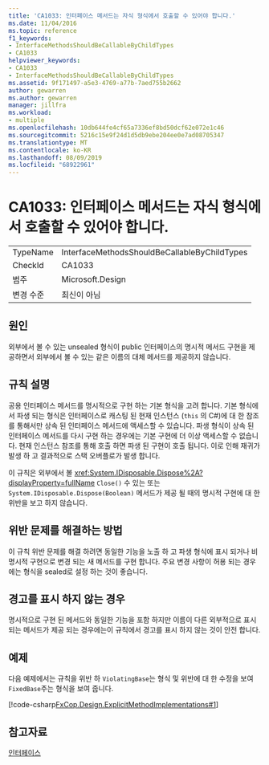 ```yaml
---
title: 'CA1033: 인터페이스 메서드는 자식 형식에서 호출할 수 있어야 합니다.'
ms.date: 11/04/2016
ms.topic: reference
f1_keywords:
- InterfaceMethodsShouldBeCallableByChildTypes
- CA1033
helpviewer_keywords:
- CA1033
- InterfaceMethodsShouldBeCallableByChildTypes
ms.assetid: 9f171497-a5e3-4769-a77b-7aed755b2662
author: gewarren
ms.author: gewarren
manager: jillfra
ms.workload:
- multiple
ms.openlocfilehash: 10db644fe4cf65a7336ef8bd50dcf62e072e1c46
ms.sourcegitcommit: 5216c15e9f24d1d5db9ebe204ee0e7ad08705347
ms.translationtype: MT
ms.contentlocale: ko-KR
ms.lasthandoff: 08/09/2019
ms.locfileid: "68922961"
---
```

# <a name="ca1033-interface-methods-should-be-callable-by-child-types"></a>CA1033: 인터페이스 메서드는 자식 형식에서 호출할 수 있어야 합니다.

|||
|-|-|
|TypeName|InterfaceMethodsShouldBeCallableByChildTypes|
|CheckId|CA1033|
|범주|Microsoft.Design|
|변경 수준|최신이 아님|

## <a name="cause"></a>원인
외부에서 볼 수 있는 unsealed 형식이 public 인터페이스의 명시적 메서드 구현을 제공하면서 외부에서 볼 수 있는 같은 이름의 대체 메서드를 제공하지 않습니다.

## <a name="rule-description"></a>규칙 설명
공용 인터페이스 메서드를 명시적으로 구현 하는 기본 형식을 고려 합니다. 기본 형식에서 파생 되는 형식은 인터페이스로 캐스팅 된 현재 인스턴스 (`this` 의 C#)에 대 한 참조를 통해서만 상속 된 인터페이스 메서드에 액세스할 수 있습니다. 파생 형식이 상속 된 인터페이스 메서드를 다시 구현 하는 경우에는 기본 구현에 더 이상 액세스할 수 없습니다. 현재 인스턴스 참조를 통해 호출 하면 파생 된 구현이 호출 됩니다. 이로 인해 재귀가 발생 하 고 결과적으로 스택 오버플로가 발생 합니다.

이 규칙은 외부에서 볼 <xref:System.IDisposable.Dispose%2A?displayProperty=fullName> `Close()` 수 있는 또는 `System.IDisposable.Dispose(Boolean)` 메서드가 제공 될 때의 명시적 구현에 대 한 위반을 보고 하지 않습니다.

## <a name="how-to-fix-violations"></a>위반 문제를 해결하는 방법
이 규칙 위반 문제를 해결 하려면 동일한 기능을 노출 하 고 파생 형식에 표시 되거나 비 명시적 구현으로 변경 되는 새 메서드를 구현 합니다. 주요 변경 사항이 허용 되는 경우에는 형식을 sealed로 설정 하는 것이 좋습니다.

## <a name="when-to-suppress-warnings"></a>경고를 표시 하지 않는 경우
명시적으로 구현 된 메서드와 동일한 기능을 포함 하지만 이름이 다른 외부적으로 표시 되는 메서드가 제공 되는 경우에는이 규칙에서 경고를 표시 하지 않는 것이 안전 합니다.

## <a name="example"></a>예제
다음 예제에서는 규칙을 위반 하 `ViolatingBase`는 형식 및 위반에 대 한 수정을 보여 `FixedBase`주는 형식을 보여 줍니다.

[!code-csharp[FxCop.Design.ExplicitMethodImplementations#1](../code-quality/codesnippet/CSharp/ca1033-interface-methods-should-be-callable-by-child-types_1.cs)]

## <a name="see-also"></a>참고자료
[인터페이스](/dotnet/csharp/programming-guide/interfaces/index)
